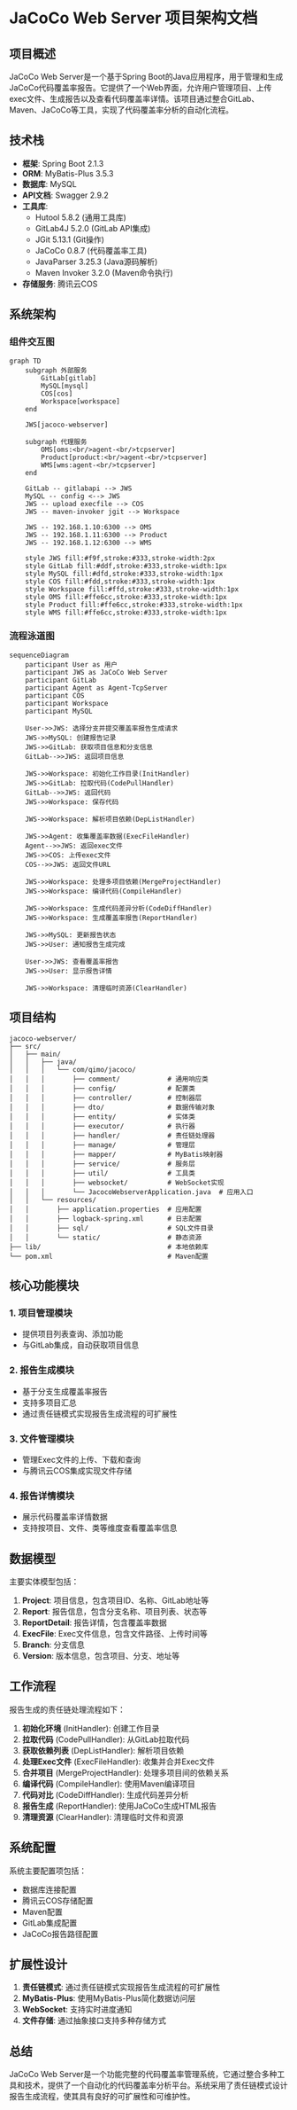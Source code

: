 # JaCoCo Web Server 项目架构文档

## 项目概述

JaCoCo Web Server是一个基于Spring Boot的Java应用程序，用于管理和生成JaCoCo代码覆盖率报告。它提供了一个Web界面，允许用户管理项目、上传exec文件、生成报告以及查看代码覆盖率详情。该项目通过整合GitLab、Maven、JaCoCo等工具，实现了代码覆盖率分析的自动化流程。

## 技术栈

- **框架**: Spring Boot 2.1.3
- **ORM**: MyBatis-Plus 3.5.3
- **数据库**: MySQL
- **API文档**: Swagger 2.9.2
- **工具库**: 
  - Hutool 5.8.2 (通用工具库)
  - GitLab4J 5.2.0 (GitLab API集成)
  - JGit 5.13.1 (Git操作)
  - JaCoCo 0.8.7 (代码覆盖率工具)
  - JavaParser 3.25.3 (Java源码解析)
  - Maven Invoker 3.2.0 (Maven命令执行)
- **存储服务**: 腾讯云COS

## 系统架构

### 组件交互图

```mermaid
graph TD
    subgraph 外部服务
        GitLab[gitlab]
        MySQL[mysql]
        COS[cos]
        Workspace[workspace]
    end
    
    JWS[jacoco-webserver]
    
    subgraph 代理服务
        OMS[oms:<br/>agent-<br/>tcpserver]
        Product[product:<br/>agent-<br/>tcpserver]
        WMS[wms:agent-<br/>tcpserver]
    end
    
    GitLab -- gitlabapi --> JWS
    MySQL -- config <--> JWS
    JWS -- upload execfile --> COS
    JWS -- maven-invoker jgit --> Workspace
    
    JWS -- 192.168.1.10:6300 --> OMS
    JWS -- 192.168.1.11:6300 --> Product
    JWS -- 192.168.1.12:6300 --> WMS
    
    style JWS fill:#f9f,stroke:#333,stroke-width:2px
    style GitLab fill:#ddf,stroke:#333,stroke-width:1px
    style MySQL fill:#dfd,stroke:#333,stroke-width:1px
    style COS fill:#fdd,stroke:#333,stroke-width:1px
    style Workspace fill:#ffd,stroke:#333,stroke-width:1px
    style OMS fill:#ffe6cc,stroke:#333,stroke-width:1px
    style Product fill:#ffe6cc,stroke:#333,stroke-width:1px
    style WMS fill:#ffe6cc,stroke:#333,stroke-width:1px
```

### 流程泳道图

```mermaid
sequenceDiagram
    participant User as 用户
    participant JWS as JaCoCo Web Server
    participant GitLab
    participant Agent as Agent-TcpServer
    participant COS
    participant Workspace
    participant MySQL
    
    User->>JWS: 选择分支并提交覆盖率报告生成请求
    JWS->>MySQL: 创建报告记录
    JWS->>GitLab: 获取项目信息和分支信息
    GitLab-->>JWS: 返回项目信息
    
    JWS->>Workspace: 初始化工作目录(InitHandler)
    JWS->>GitLab: 拉取代码(CodePullHandler)
    GitLab-->>JWS: 返回代码
    JWS->>Workspace: 保存代码
    
    JWS->>Workspace: 解析项目依赖(DepListHandler)
    
    JWS->>Agent: 收集覆盖率数据(ExecFileHandler)
    Agent-->>JWS: 返回exec文件
    JWS->>COS: 上传exec文件
    COS-->>JWS: 返回文件URL
    
    JWS->>Workspace: 处理多项目依赖(MergeProjectHandler)
    JWS->>Workspace: 编译代码(CompileHandler)
    
    JWS->>Workspace: 生成代码差异分析(CodeDiffHandler)
    JWS->>Workspace: 生成覆盖率报告(ReportHandler)
    
    JWS->>MySQL: 更新报告状态
    JWS->>User: 通知报告生成完成
    
    User->>JWS: 查看覆盖率报告
    JWS->>User: 显示报告详情
    
    JWS->>Workspace: 清理临时资源(ClearHandler)
```

## 项目结构

```
jacoco-webserver/
├── src/
│   ├── main/
│   │   ├── java/
│   │   │   └── com/qimo/jacoco/
│   │   │       ├── comment/            # 通用响应类
│   │   │       ├── config/             # 配置类
│   │   │       ├── controller/         # 控制器层
│   │   │       ├── dto/                # 数据传输对象
│   │   │       ├── entity/             # 实体类
│   │   │       ├── executor/           # 执行器
│   │   │       ├── handler/            # 责任链处理器
│   │   │       ├── manage/             # 管理层
│   │   │       ├── mapper/             # MyBatis映射器
│   │   │       ├── service/            # 服务层
│   │   │       ├── util/               # 工具类
│   │   │       ├── websocket/          # WebSocket实现
│   │   │       └── JacocoWebserverApplication.java  # 应用入口
│   │   └── resources/
│   │       ├── application.properties  # 应用配置
│   │       ├── logback-spring.xml      # 日志配置
│   │       ├── sql/                    # SQL文件目录
│   │       └── static/                 # 静态资源
├── lib/                                # 本地依赖库
└── pom.xml                             # Maven配置
```

## 核心功能模块

### 1. 项目管理模块

- 提供项目列表查询、添加功能
- 与GitLab集成，自动获取项目信息

### 2. 报告生成模块

- 基于分支生成覆盖率报告
- 支持多项目汇总
- 通过责任链模式实现报告生成流程的可扩展性

### 3. 文件管理模块

- 管理Exec文件的上传、下载和查询
- 与腾讯云COS集成实现文件存储

### 4. 报告详情模块

- 展示代码覆盖率详情数据
- 支持按项目、文件、类等维度查看覆盖率信息

## 数据模型

主要实体模型包括：

1. **Project**: 项目信息，包含项目ID、名称、GitLab地址等
2. **Report**: 报告信息，包含分支名称、项目列表、状态等
3. **ReportDetail**: 报告详情，包含覆盖率数据
4. **ExecFile**: Exec文件信息，包含文件路径、上传时间等
5. **Branch**: 分支信息
6. **Version**: 版本信息，包含项目、分支、地址等

## 工作流程

报告生成的责任链处理流程如下：

1. **初始化环境** (InitHandler): 创建工作目录
2. **拉取代码** (CodePullHandler): 从GitLab拉取代码
3. **获取依赖列表** (DepListHandler): 解析项目依赖
4. **处理Exec文件** (ExecFileHandler): 收集并合并Exec文件
5. **合并项目** (MergeProjectHandler): 处理多项目间的依赖关系
6. **编译代码** (CompileHandler): 使用Maven编译项目
7. **代码对比** (CodeDiffHandler): 生成代码差异分析
8. **报告生成** (ReportHandler): 使用JaCoCo生成HTML报告
9. **清理资源** (ClearHandler): 清理临时文件和资源

## 系统配置

系统主要配置项包括：

- 数据库连接配置
- 腾讯云COS存储配置
- Maven配置
- GitLab集成配置
- JaCoCo报告路径配置

## 扩展性设计

1. **责任链模式**: 通过责任链模式实现报告生成流程的可扩展性
2. **MyBatis-Plus**: 使用MyBatis-Plus简化数据访问层
3. **WebSocket**: 支持实时进度通知
4. **文件存储**: 通过抽象接口支持多种存储方式

## 总结

JaCoCo Web Server是一个功能完整的代码覆盖率管理系统，它通过整合多种工具和技术，提供了一个自动化的代码覆盖率分析平台。系统采用了责任链模式设计报告生成流程，使其具有良好的可扩展性和可维护性。 